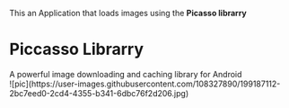 This an Application that loads images using the <b>Picasso librarry</b>
</br>
<h1>Piccasso Librarry</h1>
</b>
A powerful image downloading and caching library for Android

</br>
![pic](https://user-images.githubusercontent.com/108327890/199187112-2bc7eed0-2cd4-4355-b341-6dbc76f2d206.jpg)

